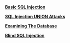 [**Basic SQL Injection**](https://github.com/hackerbytrade/Hacker-Docs/blob/fac62f0a820c2aaefb686487ae8992df92c3a4de/PortSwigger/SQL%20Injection/sql_blind.md)

[**SQL Injection UNION Attacks**](https://github.com/hackerbytrade/Hacker-Docs/blob/9e8136521216e9c29d478190488a42402b34d1ae/PortSwigger/SQL%20Injection/sql_union.md)

[**Examining The Database**](https://github.com/hackerbytrade/Hacker-Docs/blob/f695b174404a5620c4cac7f58a3f632f64517614/PortSwigger/SQL%20Injection/sql_examine_database.md)

[**Blind SQL Injection**](https://github.com/hackerbytrade/Hacker-Docs/blob/fac62f0a820c2aaefb686487ae8992df92c3a4de/PortSwigger/SQL%20Injection/sql_blind.md)

